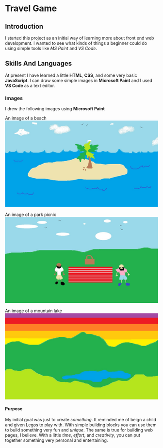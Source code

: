 # Travel Game
## Introduction

I started this project as an initial way of learning more about front end web development.
I wanted to see what kinds of things a beginner could do using simple tools like *MS Paint* and *VS Code*. 

## Skills And Languages
At present I have learned a little **HTML**, **CSS**, and some very basic **JavaScript**. I can draw some simple images in **Microsoft Paint** and I used **VS Code** as a text editor.


### Images

I drew the following images using **Microsoft Paint**

An image of a beach ![Beach](Beach.jpg)

An image of a park picnic ![Picnic](ParkPicnic.jpg)

An image of a mountain lake ![MountainLake](MountainLake.jpg)

#### Purpose
My initial goal was just to create _something_. It reminded me of beign a child and given Legos to play with. With simple building blocks you can use them to build something very fun and _unique_. The same is true for building web pages, I believe. With a little _*time*_, _*effort*_, and _*creativity*_, you can put together something very personal and entertaining. 
